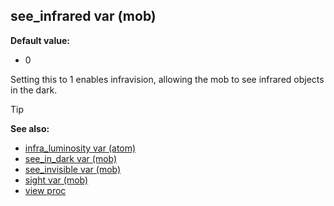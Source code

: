## see_infrared var (mob)

**Default value:**
+   0

Setting this to 1 enables infravision, allowing the mob to see
infrared objects in the dark.

> [!TIP] 
> **See also:**
> +   [infra_luminosity var (atom)](/ref/atom/var/infra_luminosity.md) 
> +   [see_in_dark var (mob)](/ref/mob/var/see_in_dark.md) 
> +   [see_invisible var (mob)](/ref/mob/var/see_invisible.md) 
> +   [sight var (mob)](/ref/mob/var/sight.md) 
> +   [view proc](/ref/proc/view.md) <!-- -->